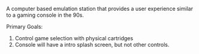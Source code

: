 A computer based emulation station that provides a user experience similar to a gaming console in the 90s.

Primary Goals:
1. Control game selection with physical cartridges
2. Console will have a intro splash screen, but not other controls.